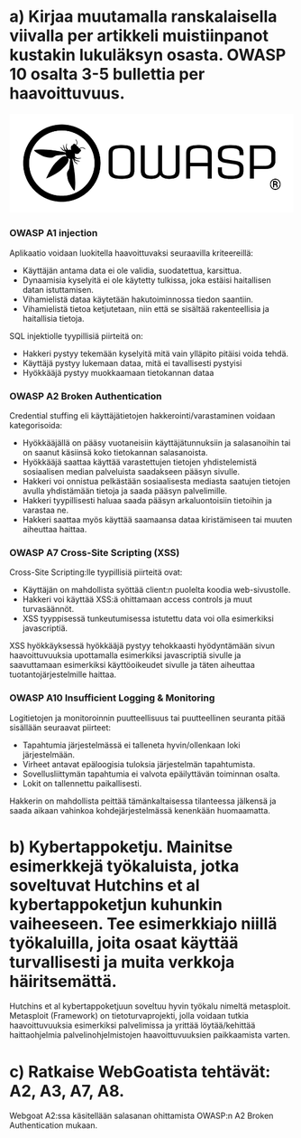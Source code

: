# a) Kirjaa muutamalla ranskalaisella viivalla per artikkeli muistiinpanot kustakin lukuläksyn osasta. OWASP 10 osalta 3-5 bullettia per haavoittuvuus. #


![OWASP](https://github.com/samuli-salonen/-Tunkeutumistestaus-ict4tn027-3006-ti-2020s/blob/main/OWASP.png)


### OWASP A1 injection ###

Aplikaatio voidaan luokitella haavoittuvaksi seuraavilla kriteereillä:

* Käyttäjän antama data ei ole validia, suodatettua, karsittua.
* Dynaamisia kyselyitä ei ole käytetty tulkissa, joka estäisi haitallisen datan istuttamisen.
* Vihamielistä dataa käytetään hakutoiminnossa tiedon saantiin.
* Vihamielistä tietoa ketjutetaan, niin että se sisältää rakenteellisia ja haitallisia tietoja.

SQL injektiolle tyypillisiä piirteitä on:

* Hakkeri pystyy tekemään kyselyitä mitä vain ylläpito pitäisi voida tehdä.
* Käyttäjä pystyy lukemaan dataa, mitä ei tavallisesti pystyisi
* Hyökkääjä pystyy muokkaamaan tietokannan dataa

### OWASP A2 Broken Authentication ###

Credential stuffing eli käyttäjätietojen hakkerointi/varastaminen voidaan kategorisoida:

* Hyökkääjällä on pääsy vuotaneisiin käyttäjätunnuksiin ja salasanoihin tai on saanut käsiinsä koko tietokannan salasanoista.
* Hyökkääjä saattaa käyttää varastettujen tietojen yhdistelemistä sosiaalisen median palveluista saadakseen pääsyn sivulle.
* Hakkeri voi onnistua pelkästään sosiaalisesta mediasta saatujen tietojen avulla yhdistämään tietoja ja saada pääsyn palvelimille.
* Hakkeri tyypillisesti haluaa saada pääsyn arkaluontoisiin tietoihin ja varastaa ne.
* Hakkeri saattaa myös käyttää saamaansa dataa kiristämiseen tai muuten aiheuttaa haittaa.

### OWASP A7 Cross-Site Scripting (XSS) ###

Cross-Site Scripting:lle tyypillisiä piirteitä ovat:

* Käyttäjän on mahdollista syöttää client:n puolelta koodia web-sivustolle.
* Hakkeri voi käyttää XSS:ä ohittamaan access controls ja muut turvasäännöt.
* XSS tyyppisessä tunkeutumisessa istutettu data voi olla esimerkiksi javascriptiä.

XSS hyökkäyksessä hyökkääjä pystyy tehokkaasti hyödyntämään sivun haavoittuvuuksia upottamalla esimerkiksi javascriptiä sivulle ja saavuttamaan esimerkiksi käyttöoikeudet sivulle ja täten aiheuttaa tuotantojärjestelmille haittaa.

### OWASP A10 Insufficient Logging & Monitoring ###

Logitietojen ja monitoroinnin puutteellisuus tai puutteellinen seuranta pitää sisällään seuraavat piirteet:

* Tapahtumia järjestelmässä ei talleneta hyvin/ollenkaan loki järjestelmään.
* Virheet antavat epäloogisia tuloksia järjestelmän tapahtumista.
* Sovellusliittymän tapahtumia ei valvota epäilyttävän toiminnan osalta.
* Lokit on tallennettu paikallisesti.

Hakkerin on mahdollista peittää tämänkaltaisessa tilanteessa jälkensä ja saada aikaan vahinkoa kohdejärjestelmässä kenenkään huomaamatta.



# b) Kybertappoketju. Mainitse esimerkkejä työkaluista, jotka soveltuvat Hutchins et al kybertappoketjun kuhunkin vaiheeseen. Tee esimerkkiajo niillä työkaluilla, joita osaat käyttää turvallisesti ja muita verkkoja häiritsemättä. #

Hutchins et al kybertappoketjuun soveltuu hyvin työkalu nimeltä metasploit. Metasploit (Framework) on tietoturvaprojekti, jolla voidaan tutkia haavoittuvuuksia esimerkiksi palvelimissa ja yrittää löytää/kehittää haittaohjelmia palvelinohjelmistojen haavoittuvuuksien paikkaamista varten.

# c) Ratkaise WebGoatista tehtävät: A2, A3, A7, A8. #

Webgoat A2:ssa käsitellään salasanan ohittamista OWASP:n A2 Broken Authentication mukaan.
